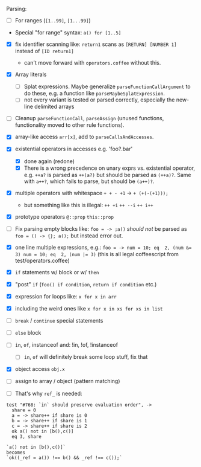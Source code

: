 Parsing:

- [ ] For ranges (`[1..99]`, `[1...99]`)
- Special "for range" syntax:
 `a() for [1..5]`

- [x] fix identifier scanning like:
    `return1` scans as `[RETURN] [NUMBER 1]` instead of `[ID return1]`
    - can't move forward with `operators.coffee` without this.

- [x] Array literals
    - [ ] Splat expressions. Maybe generalize `parseFunctionCallArgument` to do
      these, e.g. a function like `parseMaybeSplatExpression`.
    - [ ] not every variant is tested or parsed correctly, especially the
      new-line delimited arrays

- [ ] Cleanup `parseFunctionCall`, `parseAssign` (unused functions,
  functionality moved to other rule functions).

- [x] array-like access `arr[x]`, add to `parseCallsAndAccesses`.

- [x] existential operators in accesses e.g. 'foo?.bar'
    - [x] done again (redone)
    - [x] There is a wrong precedence on unary exprs vs. existential operator, e.g.
        `++a?` is parsed as `++(a?)` but should be parsed as `(++a)?`.
        Same with `a++?`, which fails to parse, but should be `(a++)?`.

- [x] multiple operators with whitespace
        `+ + - +1` -> `+ (+(-(+1)));`
    - but something like this is illegal:
        `++ +i`
        `++ --i`
        `++ i++`

- [x] prototype operators
        `@::prop`
        `this::prop`

- [ ] Fix parsing empty blocks like:
    `foo = -> ;a()`
    *should not* be parsed as `foo = () -> {}; a();` but instead error out.

- [x] one line multiple expressions, e.g.:
        ```
            foo = ->
                num = 10; eq  2, (num &= 3)
                num = 10; eq  2, (num |= 3)
        ```
        (this is all legal coffeescript from test/operators.coffee)

- [x] `if` statements w/ block or w/ `then`
- [x] "post" `if` (`foo() if condition`, `return if condition` etc.)
- [x] expression for loops like:
    `x for x in arr`
- [x] including the weird ones like
    `x for x in xs for xs in list`
- [ ] `break` / `continue` special statements
- [ ] `else` block

- [ ] `in`, `of`, instanceof and: !in, !of, !instanceof
    - [ ] `in`, `of` will definitely break some loop stuff, fix that

- [x] object access `obj.x`
- [ ] assign to array / object (pattern matching)

- [ ] That's why `ref_` is needed:
```
test "#768: `in` should preserve evaluation order", ->
  share = 0
  a = -> share++ if share is 0
  b = -> share++ if share is 1
  c = -> share++ if share is 2
  ok a() not in [b(),c()]
  eq 3, share
```
    `a() not in [b(),c()]`
    becomes
    `ok((_ref = a()) !== b() && _ref !== c());`